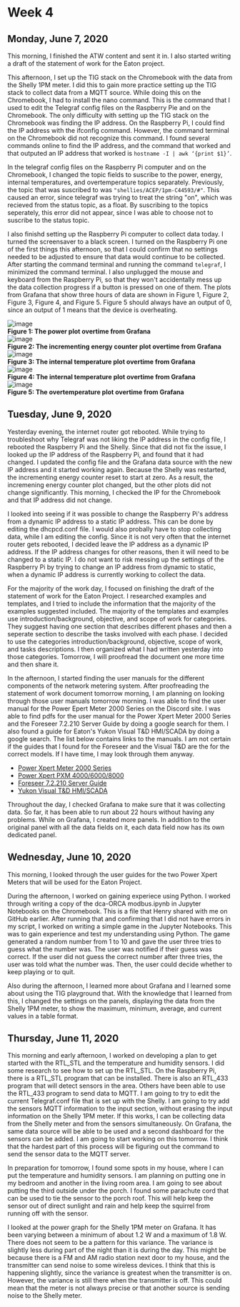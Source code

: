# Week 4

## Monday, June 7, 2020

This morning, I finished the ATW content and sent it in. I also started writing a draft of the statement of work for the Eaton project. 

This afternoon, I set up the TIG stack on the Chromebook with the data from the Shelly 1PM meter. I did this to gain more practice setting up the TIG stack to collect data from a MQTT source. While doing this on the Chromebook, I had to install the nano command. This is the command that I used to edit the Telegraf config files on the Raspberry Pie and on the Chromebook. The only difficulty with setting up the TIG stack on the Chromebook was finding the IP address. On the Raspberry Pi, I could find the IP address with the ifconfig command. However, the command terminal on the Chromebook did not recognize this command. I found several commands online to find the IP address, and the command that worked and that outputed an IP address that worked is `hostname -I | awk ‘{print $1}’`. 

In the telegraf config files on the Raspberry Pi computer and on the Chromebook, I changed the topic fields to suscribe to the power, energy, internal temperatures, and overtemperature topics separately. Previously, the topic that was suscribed to was `"shellies/ACEP/1pm-C44593/#"`. This caused an error, since telegraf was trying to treat the string "on", which was recieved from the status topic, as a float. By suscribing to the topics seperately, this error did not appear, since I was able to choose not to suscribe to the status topic. 

I also finishd setting up the Raspberry Pi computer to collect data today. I turned the screensaver to a black screen. I turned on the Raspberry Pi one of the first things this afternoon, so that I could confirm that no settings needed to be adjusted to ensure that data would continue to be collected. After starting the command terminal and running the command `telegraf`, I minimized the command terminal. I also unplugged the mouse and keyboard from the Raspberry Pi, so that they won't accidentally mess up the data collection progress if a button is pressed on one of them. The plots from Grafana that show three hours of data are shown in Figure 1, Figure 2, Figure 3, Figure 4, and Figure 5. Figure 5 should always have an output of 0, since an output of 1 means that the device is overheating.

![image](https://user-images.githubusercontent.com/65566903/84094315-0ebc2580-a9a9-11ea-84e6-2f6eca942ffe.png) <br>
**Figure 1: The power plot overtime from Grafana** <br>
![image](https://user-images.githubusercontent.com/65566903/84094337-15e33380-a9a9-11ea-9a41-0d51f89543ec.png) <br>
**Figure 2: The incrementing energy counter plot overtime from Grafana** <br>
![image](https://user-images.githubusercontent.com/65566903/84094359-1f6c9b80-a9a9-11ea-9216-2a7f85768eeb.png) <br>
**Figure 3: The internal temperature plot overtime from Grafana** <br>
![image](https://user-images.githubusercontent.com/65566903/84094370-27c4d680-a9a9-11ea-94bf-7eb52b96dd90.png) <br>
**Figure 4: The internal temperature plot overtime from Grafana** <br>
![image](https://user-images.githubusercontent.com/65566903/84094390-2eebe480-a9a9-11ea-8dec-a3b7b407643c.png) <br>
**Figure 5: The overtemperature plot overtime from Grafana** <br>

## Tuesday, June 9, 2020
Yesterday evening, the internet router got rebooted. While trying to troubleshoot why Telegraf was not liking the IP address in the config file, I rebooted the Raspberry Pi and the Shelly. Since that did not fix the issue, I looked up the IP address of the Raspberry Pi, and found that it had changed. I updated the config file and the Grafana data source with the new IP address and it started working again. Because the Shelly was restarted, the incrementing energy counter reset to start at zero. As a result, the incremening energy counter plot changed, but the other plots did not change significantly. This morning, I checked the IP for the Chromebook and that IP address did not change.

I looked into seeing if it was possible to change the Raspberry Pi's address from a dynamic IP address to a static IP address. This can be done by editing the dhcpcd.conf file. I would also probally have to stop collecting data, while I am editing the config. Since it is not very often that the internet router gets rebooted, I decided leave the IP address as a dynamic IP address. If the IP address changes for other reasons, then it will need to be changed to a static IP. I do not want to risk messing up the settings of the Raspberry Pi by trying to change an IP address from dynamic to static, when a dynamic IP address is currently working to collect the data.

For the majority of the work day, I focused on finishing the draft of the statement of work for the Eaton Project. I researched examples and templates, and I tried to include the information that the majority of the examples suggested included. The majority of the templates and examples use introduction/background, objective, and scope of work for categories. They suggest having one section that describes different phases and then a seperate section to describe the tasks involved with each phase. I decided to use the categories introduction/background, objective, scope of work, and tasks descriptions. I then organized what I had written yesterday into those categories. Tomorrow, I will proofread the document one more time and then share it.

In the afternoon, I started finding the user manuals for the different components of the network metering system. After proofreading the statement of work document tomorrow morning, I am planning on looking through those user manuals tomorrow morning. I was able to find the user manual for the Power Epert Meter 2000 Series on the Discord site. I was able to find pdfs for the user manual for the Power Xpert Meter 2000 Series and the Foreseer 7.2.210 Server Guide by doing a google search for them. I also found a guide for Eaton's Yukon Visual T&D HMI/SCADA by doing a google search. The list below contains links to the manuals. I am not certain if the guides that I found for the Foreseer and the Visual T&D are the for the correct models. If I have time, I may look through them anyway.

* [Power Xpert Meter 2000 Series](http://m.eaton.com/ecm/groups/public/@pub/@electrical/documents/content/im02601001e.pdf) <br>
* [Power Xpert PXM 4000/6000/8000](https://www.eaton.com/ecm/groups/public/@pub/@electrical/documents/content/im02601004e.pdf) <br>
* [Foreseer 7.2.210 Server Guide](https://www.eaton.com/content/dam/eaton/services/eess/eess-documents/foreseer-7-2/eaton-foreseer-72210-server-guide-mn152049en.pdf) <br>
* [Yukon Visual T&D HMI/SCADA](https://www.eaton.com/content/dam/eaton/products/utility-and-grid-solutions/grid-automation-systems/hmi-scada/yukon-visual-td-hmi-scada-br914001en.pdf) <br>

Throughout the day, I checked Grafana to make sure that it was collecting data. So far, it has been able to run about 22 hours without having any problems. While on Grafana, I created more panels. In addition to the original panel with all the data fields on it, each data field now has its own dedicated panel. 

## Wednesday, June 10, 2020
This morning, I looked through the user guides for the two Power Xpert Meters that will be used for the Eaton Project. 

During the afternoon, I worked on gaining experiece using Python. I worked through writing a copy of the dca-ORCA modbus.ipynb in Jupyter Notebooks on the Chromebook. This is a file that Henry shared with me on GitHub earlier. After running that and confirming that I did not have errors in my script, I worked on writing a simple game in the Jupyter Notebooks. This was to gain experience and test my understanding using Python. The game generated a random number from 1 to 10 and gave the user three tries to guess what the number was. The user was notified if their guess was correct. If the user did not guess the correct number after three tries, the user was told what the number was. Then, the user could decide whether to keep playing or to quit.

Also during the afternoon, I learned more about Grafana and I learned some about using the TIG playground that. With the knowledge that I learned from this, I changed the settings on the panels, displaying the data from the Shelly 1PM meter, to show the maximum, minimum, average, and current values in a table format.

## Thursday, June 11, 2020
This morning and early afternoon, I worked on developing a plan to get started with the RTL_STL and the temperature and humidity sensors. I did some research to see how to set up the RTL_STL. On the Raspberry Pi, there is a RTL_STL program that can be installed. There is also an RTL_433 program that will detect sensors in the area. Others have been able to use the RTL_433 program to send data to MQTT. I am going to try to edit the current Telegraf.conf file that is set up with the Shelly. I am going to try add the sensors MQTT information to the input section, without erasing the input information on the Shelly 1PM meter. If this works, I can be collecting data from the Shelly meter and from the sensors simultaneously. On Grafana, the same data source will be able to be used and a second dashboard for the sensors can be added. I am going to start working on this tomorrow. I think that the hardest part of this process will be figuring out the command to send the sensor data to the MQTT server. 

In preparation for tomorrow, I found some spots in my house, where I can put the temperature and humidity sensors. I am planning on putting one in my bedroom and another in the living room area. I am going to see about putting the third outside under the porch. I found some parachute cord that can be used to tie the sensor to the porch roof. This will help keep the sensor out of direct sunlight and rain and help keep the squirrel from running off with the sensor. 

I looked at the power graph for the Shelly 1PM meter on Grafana. It has been varying between a minimum of about 1.2 W and a maximum of 1.8 W. There does not seem to be a pattern for this variance. The variance is slightly less during part of the night than it is during the day. This might be because there is a FM and AM radio station next door to my house, and the transmitter can send noise to some wireless devices. I think that this is happening slightly, since the variance is greatest when the transmitter is on. However, the variance is still there when the transmitter is off. This could mean that the meter is not always precise or that another source is sending noise to the Shelly meter.
